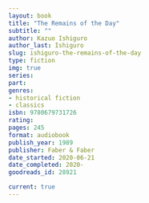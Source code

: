 ```yaml
---
layout: book
title: "The Remains of the Day"
subtitle: ""
author: Kazuo Ishiguro
author_last: Ishiguro
slug: ishiguro-the-remains-of-the-day
type: fiction
img: true
series: 
part: 
genres:
- historical fiction
- classics
isbn: 9780679731726
rating: 
pages: 245
format: audiobook
publish_year: 1989
publisher: Faber & Faber
date_started: 2020-06-21
date_completed: 2020-
goodreads_id: 28921

current: true
---
```

